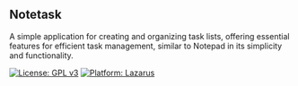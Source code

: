 ## Notetask
A simple application for creating and organizing task lists, offering essential features for efficient task management, similar to Notepad in its simplicity and functionality.

[![License: GPL v3](https://img.shields.io/badge/License-GPLv3-blue.svg)](https://www.gnu.org/licenses/gpl-3.0)
[![Platform: Lazarus](https://img.shields.io/badge/Platform-Lazarus-blueviolet)](https://www.lazarus-ide.org/)

